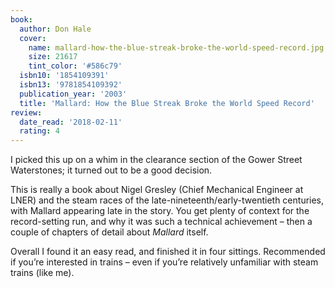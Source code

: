 ```yaml
---
book:
  author: Don Hale
  cover:
    name: mallard-how-the-blue-streak-broke-the-world-speed-record.jpg
    size: 21617
    tint_color: '#586c79'
  isbn10: '1854109391'
  isbn13: '9781854109392'
  publication_year: '2003'
  title: 'Mallard: How the Blue Streak Broke the World Speed Record'
review:
  date_read: '2018-02-11'
  rating: 4
---
```


I picked this up on a whim in the clearance section of the Gower Street Waterstones; it turned out to be a good decision.

This is really a book about Nigel Gresley (Chief Mechanical Engineer at LNER) and the steam races of the late-nineteenth/early-twentieth centuries, with Mallard appearing late in the story. You get plenty of context for the record-setting run, and why it was such a technical achievement – then a couple of chapters of detail about *Mallard* itself.

Overall I found it an easy read, and finished it in four sittings. Recommended if you’re interested in trains – even if you’re relatively unfamiliar with steam trains (like me).